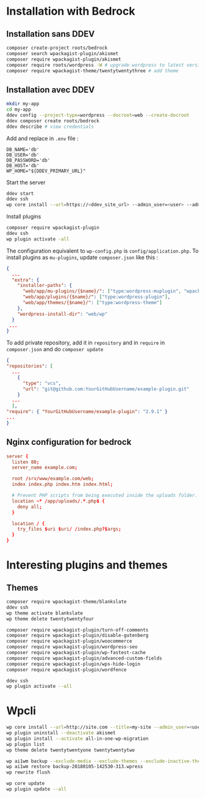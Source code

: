 # Installation with Bedrock

## Installation sans DDEV

```bash
composer create-project roots/bedrock
composer search wpackagist-plugin/akismet
composer require wpackagist-plugin/akismet
composer require roots/wordpress -W # upgrade wordpress to latest version
composer require wpackagist-theme/twentytwentythree # add theme
```
## Installation avec DDEV

```bash
mkdir my-app
cd my-app
ddev config --project-type=wordpress --docroot=web --create-docroot
ddev composer create roots/bedrock
ddev describe # view credentials
```
Add and replace in `.env` file : 

```.env
DB_NAME='db'
DB_USER='db'
DB_PASSWORD='db'
DB_HOST='db'
WP_HOME="${DDEV_PRIMARY_URL}"
```
Start the server
```bash
ddev start
ddev ssh
wp core install --url=https://<ddev_site_url> --admin_user=<user> --admin_email=<email> --admin_password=<password>
```

Install plugins
```bash
composer require wpackagist-plugin
ddev ssh
wp plugin activate -all
```



The configuration equivalent to `wp-config.php` is `config/application.php`.
To install plugins as `mu-plugins`, update `composer.json` like this :

```json
{
  ...
  "extra": {
    "installer-paths": {
      "web/app/mu-plugins/{$name}/": ["type:wordpress-muplugin", "wpackagist-plugin/askimet", "wpackagist-plugin/trun-comments-off"],
      "web/app/plugins/{$name}/": ["type:wordpress-plugin"],
      "web/app/themes/{$name}/": ["type:wordpress-theme"]
    },
    "wordpress-install-dir": "web/wp"
  }
 ...
}
```

To add private repository, add it in `repository` and in `require` in `composer.json` and do `composer update`

```json
{
"repositories": [
  ...
    {
      "type": "vcs",
      "url": "git@github.com:YourGitHubUsername/example-plugin.git"
    }
  ...
  ],
"require": { "YourGitHubUsername/example-plugin": "2.9.1" }
...
}
```

## Nginx configuration for bedrock

```toml
server {
  listen 80;
  server_name example.com;

  root /srv/www/example.com/web;
  index index.php index.htm index.html;

  # Prevent PHP scripts from being executed inside the uploads folder.
  location ~* /app/uploads/.*.php$ {
    deny all;
  }

  location / {
    try_files $uri $uri/ /index.php?$args;
  }
}
```

# Interesting plugins and themes

## Themes

```bash
composer require wpackagist-theme/blankslate
ddev ssh
wp theme activate blankslate
wp theme delete twentytwentyfour
```

```bash
composer require wpackagist-plugin/turn-off-comments
composer require wpackagist-plugin/disable-gutenberg
composer require wpackagist-plugin/woocommerce
composer require wpackagist-plugin/wordpress-seo
composer require wpackagist-plugin/wp-fastest-cache
composer require wpackagist-plugin/advanced-custom-fields
composer require wpackagist-plugin/wps-hide-login
composer require wpackagist-plugin/wordfence

ddev ssh
wp plugin activate --all
```


# Wpcli

```bash
wp core install --url=http://site.com --title=my-site --admin_user=<user> --admin_password=<password> --admin_email=<email>
wp plugin uninstall --deactivate akismet
wp plugin install --activate all-in-one-wp-migration
wp plugin list
wp theme delete twentytwentyone twentytwentytwo

wp ai1wm backup --exclude-media --exclude-themes --exclude-inactive-themes# restore backup
wp ai1wm restore backup-20180105-142530-313.wpress
wp rewrite flush

wp core update
wp plugin update --all
```
